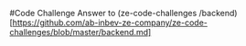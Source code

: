 #Code Challenge Answer to (ze-code-challenges
/backend)[https://github.com/ab-inbev-ze-company/ze-code-challenges/blob/master/backend.md]